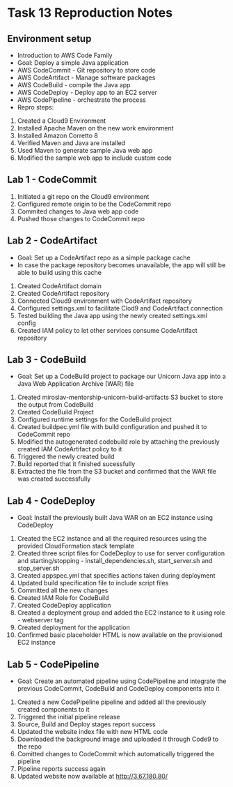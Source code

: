 # Task 13 Reproduction Notes

## Environment setup
- Introduction to AWS Code Family
- Goal: Deploy a simple Java application
- AWS CodeCommit - Git repository to store code
- AWS CodeArtifact - Manage software packages
- AWS CodeBuild - compile the Java app
- AWS CodeDeploy - Deploy app to an EC2 server
- AWS CodePipeline - orchestrate the process
- Repro steps:
1. Created a Cloud9 Environment
2. Installed Apache Maven on the new work environment
3. Installed Amazon Corretto 8
4. Verified Maven and Java are installed
5. Used Maven to generate sample Java web app
6. Modified the sample web app to include custom code

## Lab 1 - CodeCommit
1. Initiated a git repo on the Cloud9 environment
2. Configured remote origin to be the CodeCommit repo
3. Commited changes to Java web app code
4. Pushed those changes to CodeCommit repo

## Lab 2 - CodeArtifact
- Goal: Set up a CodeArtifact repo as a simple package cache
- In case the package repository becomes unavailable, the app will still be able to build using this cache
1. Created CodeArtifact domain
2. Created CodeArtifact repository
3. Connected Cloud9 environment with CodeArtifact repository
4. Configured settings.xml to facilitate Clod9 and CodeArtifact connection
5. Tested building the Java app using the newly created settings.xml config
6. Created IAM policy to let other services consume CodeArtifact repository

## Lab 3 - CodeBuild
- Goal: Set up a CodeBuild project to package our Unicorn Java app into a Java Web Application Archive (WAR) file
1. Created miroslav-mentorship-unicorn-build-artifacts S3 bucket to store the output from CodeBuild
2. Created CodeBuild Project
3. Configured runtime settings for the CodeBuild project
4. Created buildpec.yml file with build configuration and pushed it to CodeCommit repo
5. Modified the autogenerated codebuild role by attaching the previously created IAM CodeArtifact policy to it
5. Triggered the newly created build
6. Build reported that it finished sucessfully
7. Extracted the file from the S3 bucket and confirmed that the WAR file was created successfully

## Lab 4 - CodeDeploy
- Goal: Install the previously built Java WAR on an EC2 instance using CodeDeploy
1. Created the EC2 instance and all the required resources using the provided CloudFormation stack template
2. Created three script files for CodeDeploy to use for server configuration and starting/stopping - install_dependencies.sh, start_server.sh and stop_server.sh
3. Created appspec.yml that specifies actions taken during deployment
4. Updated build specification file to include script files
5. Committed all the new changes
6. Created IAM Role for CodeBuild
7. Created CodeDeploy application
8. Created a deployment group and added the EC2 instance to it using role - webserver tag
9. Created deployment for the application
10. Confirmed basic placeholder HTML is now available on the provisioned EC2 instance

## Lab 5 - CodePipeline
- Goal: Create an automated pipeline using CodePipeline and integrate the previous CodeCommit, CodeBuild and CodeDeploy components into it
1. Created a new CodePipeline pipeline and added all the previously created components to it
2. Triggered the initial pipeline release
3. Source, Build and Deploy stages report success
4. Updated the website index file with new HTML code
5. Downloaded the background image and uploaded it through Code9 to the repo
6. Comitted changes to CodeCommit which automatically triggered the pipeline
7. Pipeline reports success again
8. Updated website now available at http://3.67.180.80/